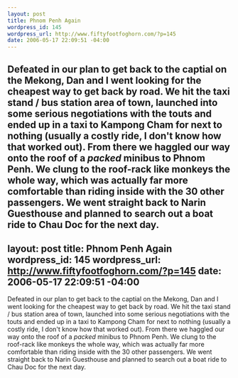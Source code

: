 ```yaml
--- 
layout: post
title: Phnom Penh Again
wordpress_id: 145
wordpress_url: http://www.fiftyfootfoghorn.com/?p=145
date: 2006-05-17 22:09:51 -04:00
---
```

Defeated in our plan to get back to the captial on the Mekong, Dan and I went looking for the cheapest way to get back by road. We hit the taxi stand / bus station area of town, launched into some serious negotiations with the touts and ended up in a taxi to Kampong Cham for next to nothing (usually a costly ride, I don't know how that worked out). From there we haggled our way onto the roof of a <em>packed</em> minibus to Phnom Penh. We clung to the roof-rack like monkeys the whole way, which was actually far more comfortable than riding inside with the 30 other passengers. We went straight back to Narin Guesthouse and planned to search out a boat ride to Chau Doc for the next day.
--- 
layout: post
title: Phnom Penh Again
wordpress_id: 145
wordpress_url: http://www.fiftyfootfoghorn.com/?p=145
date: 2006-05-17 22:09:51 -04:00
---
Defeated in our plan to get back to the captial on the Mekong, Dan and I went looking for the cheapest way to get back by road. We hit the taxi stand / bus station area of town, launched into some serious negotiations with the touts and ended up in a taxi to Kampong Cham for next to nothing (usually a costly ride, I don't know how that worked out). From there we haggled our way onto the roof of a <em>packed</em> minibus to Phnom Penh. We clung to the roof-rack like monkeys the whole way, which was actually far more comfortable than riding inside with the 30 other passengers. We went straight back to Narin Guesthouse and planned to search out a boat ride to Chau Doc for the next day.
